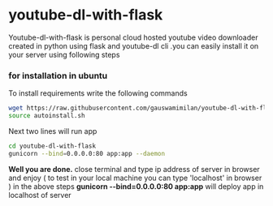# youtube-dl-with-flask

Youtube-dl-with-flask is personal cloud hosted youtube video downloader created in python using flask and youtube-dl cli .you can easily install it on your server using following steps

### for installation in ubuntu
To install requirements write the following commands
```sh
wget https://raw.githubusercontent.com/gauswamimilan/youtube-dl-with-flask/master/autoinstall.sh
source autoinstall.sh
```
Next two lines will run app
```sh
cd youtube-dl-with-flask
gunicorn --bind=0.0.0.0:80 app:app --daemon
```
**Well you are done.**
close terminal and type ip address of server in browser and enjoy ( to test in your local machine you can type 'localhost' in browser )
in the above steps **gunicorn --bind=0.0.0.0:80 app:app** will deploy app in localhost of server

